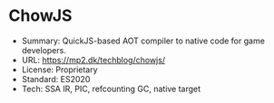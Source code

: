 # ChowJS

* Summary:    QuickJS-based AOT compiler to native code for game developers.
* URL:        https://mp2.dk/techblog/chowjs/
* License:    Proprietary
* Standard:   ES2020
* Tech:       SSA IR, PIC, refcounting GC, native target
